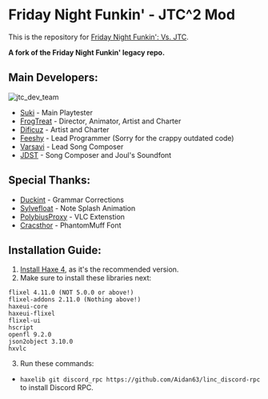 # Friday Night Funkin' - JTC^2 Mod

This is the repository for [Friday Night Funkin': Vs. JTC](https://gamebanana.com/mods/46741).

**A fork of the Friday Night Funkin' legacy repo.**


## Main Developers:
![jtc_dev_team](https://user-images.githubusercontent.com/58647349/173499193-ae4abb15-6879-40b1-b87a-d34a324a28ad.png)
- [Suki](https://www.youtube.com/channel/UCMI12jyPsfv8ncm5VjD8h5w) - Main Playtester
- [FrogTreat](https://oliwiadeyna.wixsite.com/frogtreat) - Director, Animator, Artist and Charter
- [Dificuz](https://www.youtube.com/channel/UCTJR8HpFUTUgyg7scqH7wIw) - Artist and Charter
- [Feeshy](https://twitter.com/JustFeeshy) - Lead Programmer (Sorry for the crappy outdated code)
- [Varsavi](https://www.instagram.com/varsavi_official/) - Lead Song Composer
- [JDST](https://www.youtube.com/@JDST) - Song Composer and Joul's Soundfont

## Special Thanks:
- [Duckint](https://github.com/Duckint) - Grammar Corrections
- [Sylvefloat](https://github.com/Sylvefloat) - Note Splash Animation
- [PolybiusProxy](https://github.com/polybiusproxy) - VLC Extenstion
- [Cracsthor](https://gamebanana.com/members/1844732) - PhantomMuff Font

## Installation Guide:
1. [Install Haxe 4](https://haxe.org/download/version), as it's the recommended version.
2. Make sure to install these libraries next:

```
flixel 4.11.0 (NOT 5.0.0 or above!)
flixel-addons 2.11.0 (Nothing above!)
haxeui-core
haxeui-flixel
flixel-ui
hscript
openfl 9.2.0
json2object 3.10.0
hxvlc
```
3. Run these commands:
* `haxelib git discord_rpc https://github.com/Aidan63/linc_discord-rpc` to install Discord RPC.
